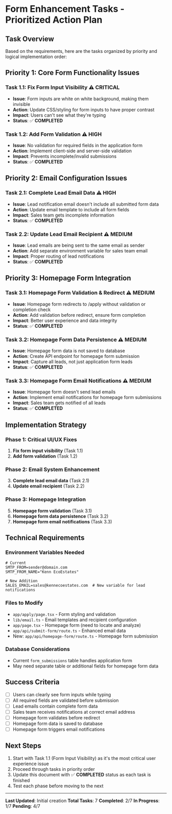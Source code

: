 # Form Enhancement Tasks - Prioritized Action Plan

## Task Overview
Based on the requirements, here are the tasks organized by priority and logical implementation order:

## Priority 1: Core Form Functionality Issues
### Task 1.1: Fix Form Input Visibility ⚠️ **CRITICAL**
- **Issue**: Form inputs are white on white background, making them invisible
- **Action**: Update CSS/styling for form inputs to have proper contrast
- **Impact**: Users can't see what they're typing
- **Status**: ✅ **COMPLETED**

### Task 1.2: Add Form Validation ⚠️ **HIGH**
- **Issue**: No validation for required fields in the application form
- **Action**: Implement client-side and server-side validation
- **Impact**: Prevents incomplete/invalid submissions
- **Status**: ✅ **COMPLETED**

## Priority 2: Email Configuration Issues
### Task 2.1: Complete Lead Email Data ⚠️ **HIGH**
- **Issue**: Lead notification email doesn't include all submitted form data
- **Action**: Update email template to include all form fields
- **Impact**: Sales team gets incomplete information
- **Status**: ✅ **COMPLETED**

### Task 2.2: Update Lead Email Recipient ⚠️ **MEDIUM**
- **Issue**: Lead emails are being sent to the same email as sender
- **Action**: Add separate environment variable for sales team email
- **Impact**: Proper routing of lead notifications
- **Status**: ✅ **COMPLETED**

## Priority 3: Homepage Form Integration
### Task 3.1: Homepage Form Validation & Redirect ⚠️ **MEDIUM**
- **Issue**: Homepage form redirects to /apply without validation or completion check
- **Action**: Add validation before redirect, ensure form completion
- **Impact**: Better user experience and data integrity
- **Status**: ✅ **COMPLETED**

### Task 3.2: Homepage Form Data Persistence ⚠️ **MEDIUM**
- **Issue**: Homepage form data is not saved to database
- **Action**: Create API endpoint for homepage form submission
- **Impact**: Capture all leads, not just application form leads
- **Status**: ✅ **COMPLETED**

### Task 3.3: Homepage Form Email Notifications ⚠️ **MEDIUM**
- **Issue**: Homepage form doesn't send lead emails
- **Action**: Implement email notifications for homepage form submissions
- **Impact**: Sales team gets notified of all leads
- **Status**: ✅ **COMPLETED**

## Implementation Strategy

### Phase 1: Critical UI/UX Fixes
1. **Fix form input visibility** (Task 1.1)
2. **Add form validation** (Task 1.2)

### Phase 2: Email System Enhancement
3. **Complete lead email data** (Task 2.1)
4. **Update email recipient** (Task 2.2)

### Phase 3: Homepage Integration
5. **Homepage form validation** (Task 3.1)
6. **Homepage form data persistence** (Task 3.2)
7. **Homepage form email notifications** (Task 3.3)

## Technical Requirements

### Environment Variables Needed
```env
# Current
SMTP_FROM=sender@domain.com
SMTP_FROM_NAME="Kenn EcoEstates"

# New Addition
SALES_EMAIL=sales@kennecoestates.com  # New variable for lead notifications
```

### Files to Modify
- `app/apply/page.tsx` - Form styling and validation
- `lib/email.ts` - Email templates and recipient configuration
- `app/page.tsx` - Homepage form (need to locate and analyze)
- `app/api/submit-form/route.ts` - Enhanced email data
- New: `app/api/homepage-form/route.ts` - Homepage form submission

### Database Considerations
- Current `form_submissions` table handles application form
- May need separate table or additional fields for homepage form data

## Success Criteria
- [ ] Users can clearly see form inputs while typing
- [ ] All required fields are validated before submission
- [ ] Lead emails contain complete form data
- [ ] Sales team receives notifications at correct email address
- [ ] Homepage form validates before redirect
- [ ] Homepage form data is saved to database
- [ ] Homepage form triggers email notifications

## Next Steps
1. Start with Task 1.1 (Form Input Visibility) as it's the most critical user experience issue
2. Proceed through tasks in priority order
3. Update this document with ✅ **COMPLETED** status as each task is finished
4. Test each phase before moving to the next

---

**Last Updated**: Initial creation
**Total Tasks**: 7
**Completed**: 2/7
**In Progress**: 1/7
**Pending**: 4/7
